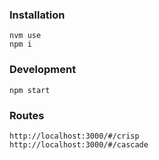 ### Installation

```
nvm use
npm i
```

### Development

```
npm start
```

### Routes

```
http://localhost:3000/#/crisp
http://localhost:3000/#/cascade
```

